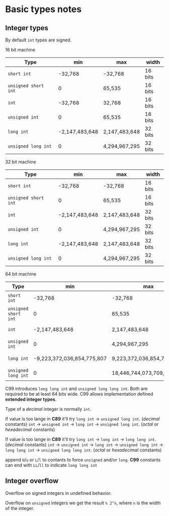 # Basic types notes

## Integer types

By default `int` types are signed.

16 bit machine

Type | min | max | width |
---- | --- | --- | --- |
`short int` | -32,768 | -32,768 | 16 bits
`unsigned short int` | 0 | 65,535 | 16 bits
`int` | -32,768 | 32,768 | 16 bits
`unsigned int` | 0 | 65,535 | 16 bits
`long int` | -2,147,483,648 | 2,147,483,648 | 32 bits
`unsigned long int` | 0 | 4,294,967,295 | 32 bits

32 bit machine

Type | min | max | width |
---- | --- | --- | --- |
`short int` | -32,768 | -32,768 | 16 bits
`unsigned short int` | 0 | 65,535 | 16 bits
`int` | -2,147,483,648 | 2,147,483,648 | 32 bits
`unsigned int` | 0 | 4,294,967,295 | 32 bits
`long int` | -2,147,483,648 | 2,147,483,648 | 32 bits
`unsigned long int` | 0 | 4,294,967,295 | 32 bits

64 bit machine

Type | min | max | width |
---- | --- | --- | --- |
`short int` | -32,768 | -32,768 | 16 bits
`unsigned short int` | 0 | 65,535 | 16 bits
`int` | -2,147,483,648 | 2,147,483,648 | 32 bits
`unsigned int` | 0 | 4,294,967,295 | 32 bits
`long int` | -9,223,372,036,854,775,807 | 9,223,372,036,854,775,807 | 64 bits
`unsigned long int` | 0 | 18,446,744,073,709,551,615 | 64 bits

C99 introduces `long long int` and `unsigned long long int`. Both are
required to be at least 64 bits wide. C99 allows implementation defined
**extended integer types**.

Type of a *decimal* integer is normally `int`.

If value is too lange in **C89** it'll try
`long int` -> `unsigned long int`.  (*decimal* constants)
`int` -> `unsigned int` -> `long int` -> `unsigned long int`. (*octal* or *hexadecimal* constants)

If value is too lange in **C89** it'll try
`long int` -> `long int` -> `long long int`. (*decimal* constants)
`int` -> `unsigned int` -> `long int` -> `unsigned long int` -> `long long int` -> `unsigned long long int`. (*octal* or *hexadecimal* constants)

append `U`/`u` or `L`/`l` to contants to force `unsigned` and/or `long`.
**C99** constants can end with `LL`/`ll` to indicate `long long int`

## Integer overflow

Overflow on signed integers in undefined behavior.

Overflow on `unsigned` integers we get the result `% 2^n`, where `n` is the
width of the integer.
